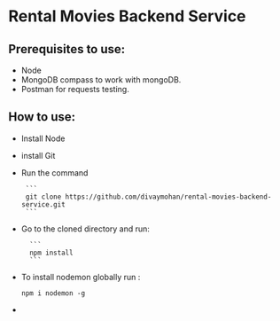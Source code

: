 ﻿# Rental Movies Backend Service

## Prerequisites to use:
* Node
* MongoDB compass to work with mongoDB.
* Postman for requests testing.

## How to use:
* Install Node
* install Git
* Run the command

       ```
       git clone https://github.com/divaymohan/rental-movies-backend-service.git
       ```
* Go to the cloned directory and run:

        ```
        npm install
        ```
* To install nodemon globally run :
    ```
    npm i nodemon -g
    ```
* 


